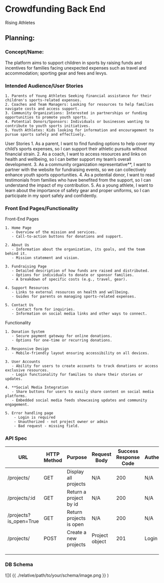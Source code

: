 # Crowdfunding Back End
Rising Athletes

## Planning:
### Concept/Name: 
The platform aims to support children in sports by raising funds and incentives for families facing unexpected expenses such as travel and accommodation; sporting gear and fees and levys.

### Intended Audience/User Stories

    1. Parents of Young Athletes Seeking financial assistance for their children's sports-related expenses.
    2. Coaches and Team Managers: Looking for resources to help families navigate costs and access support.
    3. Community Organizations: Interested in partnerships or funding opportunities to promote youth sports.
    4. Potential Donors/Sponsors: Individuals or businesses wanting to contribute to youth sports initiatives.
    5. Youth Athletes: Kids looking for information and encouragement to pursue sports safely and effectively.

User Stories
    1. As a parent, I want to find funding options to help cover my child’s sports expenses, so I can support their athletic pursuits without financial strain.
    2. As a coach, I want to access resources and links on health and wellbeing, so I can better support my team’s overall development.
    3. As a community organization representative**, I want to partner with the website for fundraising events, so we can collectively enhance youth sports opportunities.
    4. As a potential donor, I want to read testimonials from families who have benefited from the support, so I can understand the impact of my contribution.
    5. As a young athlete, I want to learn about the importance of safety gear and proper uniforms, so I can participate in my sport safely and confidently.

### Front End Pages/Functionality

Front-End Pages

    1. Home Page
       - Overview of the mission and services.
       - Call-to-action buttons for donations and support.
    
    2. About Us
       - Information about the organization, its goals, and the team behind it.
       - Mission statement and vision.
    
    3. Fundraising Page
       - Detailed description of how funds are raised and distributed.
       - Options for individuals to donate or sponsor families.
       - A breakdown of specific costs (e.g., travel, gear).
    
    4. Support Resources
       - Links to external resources on health and wellbeing.
       - Guides for parents on managing sports-related expenses.
        
    5. Contact Us
       - Contact form for inquiries.
       - Information on social media links and other ways to connect.

Functionality

    1. Donation System
       - Secure payment gateway for online donations.
       - Options for one-time or recurring donations.  
        
    2. Responsive Design
       - Mobile-friendly layout ensuring accessibility on all devices.
    
    3. User Accounts
       - Ability for users to create accounts to track donations or access exclusive resources.
       - Login functionality for families to share their stories or updates.
    
    4. **Social Media Integration
       - Share buttons for users to easily share content on social media platforms.
       - Embedded social media feeds showcasing updates and community engagement.

    5. Error handling page
        - Login is required
        - Unauthorized - not project owner or admin
        - Bad request - missing field.
    
    



### API Spec


| URL | HTTP Method | Purpose | Request Body | Success Response Code | Authentication/Authorisation |
| --- | ----------- | ------- | ------------ | --------------------- | ---------------------------- |
|/projects/    |GET   | Display all projects |  N/A   |  200   | N/A   |
| /projects/:id |GET  |  Return a project by id  |N/A   |  200   | N/A  |
|/projects?is_open=True  | GET   |Return projects is open |N/A   |  200   | N/A  |
| /projects/    | POST   |Create a new projects | Project object | 201    | Login required        |                              |
|     |             |         |         |              |                       |                              |
|     |             |         |         |              |                       |                              |
|     |             |         |         |              |                       |                              |




### DB Schema
![]( {{ ./relative/path/to/your/schema/image.png }} )
